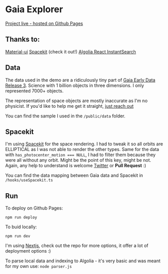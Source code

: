 # Gaia Explorer
[Project live - hosted on Github Pages](https://pierre-aurele-martin.github.io/gaia-explorer/)
## Thanks to:
[Material-ui](https://github.com/mui-org/material-ui)
[Spacekit](https://github.com/typpo/spacekit) (check it out!)
[Algolia React InstantSearch](https://github.com/algolia/react-instantsearch)

## Data
The data used in the demo are a ridiculously tiny part of [Gaia Early Data Release 3](https://www.cosmos.esa.int/web/gaia/early-data-release-3). Science with 1 billion objects in three dimensions. I only represented 7000+ objects. 

The representation of space objects are mostly inaccurate as I'm no physicist. If you'd like to help me get it straight, [just reach out](https://twitter.com/PierreAurele)

You can find the sample I used in the `/public/data` folder.

## Spacekit
I'm using [Spacekit](https://github.com/typpo/spacekit) for the space rendering. I had to tweak it so all orbits are ELLIPTICAL as I was not able to render the other types. Same for the data with `has_photocenter_motion === NULL`, I had to filter them because they were all without any orbit. Might be the point of this key, might be not. Again, any help to understand is welcome [Twitter](https://twitter.com/PierreAurele)  or **Pull Request** :)

You can find the data mapping between Gaia data and Spacekit in `/hooks/useSpacekit.ts`

## Run
To deploy on Github Pages:

    npm run deploy

To buid locally: 

    npm run dev

I'm using [Nextjs](https://github.com/vercel/next.js/), check out the repo for more options, it offer a lot of deployment options :)

To parse local data and indexing to Algolia - it's very basic and was meant for my own use:
`node parser.js`